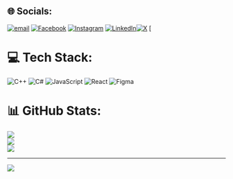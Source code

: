 
## 🌐 Socials:
[![email](https://img.shields.io/badge/Email-D14836?logo=gmail&logoColor=white)](mailto:lajusammagar3@gmail.com) [![Facebook](https://img.shields.io/badge/Facebook-%231877F2.svg?logo=Facebook&logoColor=white)](https://www.facebook.com/rajan.pantha.7583) [![Instagram](https://img.shields.io/badge/Instagram-%23E4405F.svg?logo=Instagram&logoColor=white)](https://www.instagram.com/rajanpantha1/) [![LinkedIn](https://img.shields.io/badge/LinkedIn-%230077B5.svg?logo=linkedin&logoColor=white)](https://www.linkedin.com/in/rajan-pantha-0777122a7/)[![X](https://img.shields.io/badge/X-black.svg?logo=X&logoColor=white)](https://x.com/rajanpanth) [

# 💻 Tech Stack:
![C++](https://img.shields.io/badge/c++-%2300599C.svg?style=for-the-badge&logo=c%2B%2B&logoColor=white) ![C#](https://img.shields.io/badge/c%23-%23239120.svg?style=for-the-badge&logo=csharp&logoColor=white) ![JavaScript](https://img.shields.io/badge/javascript-%23323330.svg?style=for-the-badge&logo=javascript&logoColor=%23F7DF1E) ![React](https://img.shields.io/badge/react-%2320232a.svg?style=for-the-badge&logo=react&logoColor=%2361DAFB) ![Figma](https://img.shields.io/badge/figma-%23F24E1E.svg?style=for-the-badge&logo=figma&logoColor=white)
# 📊 GitHub Stats:
![](https://github-readme-stats.vercel.app/api?username=lajusam&theme=aura&hide_border=false&include_all_commits=true&count_private=true)<br/>
![](https://nirzak-streak-stats.vercel.app/?user=lajusam&theme=aura&hide_border=false)<br/>
![](https://github-readme-stats.vercel.app/api/top-langs/?username=lajusam&theme=aura&hide_border=false&include_all_commits=true&count_private=true&layout=compact)

---
[![](https://visitcount.itsvg.in/api?id=lajusam&icon=0&color=0)](https://visitcount.itsvg.in)

<!-- Proudly created with GPRM ( https://gprm.itsvg.in ) -->
